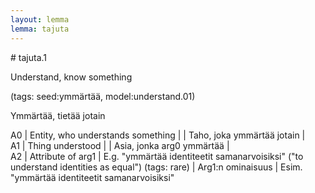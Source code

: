 ```yaml
---
layout: lemma
lemma: tajuta
---
```


<div class="sense">
# <span class="sensename">tajuta.1</span>

<span class="description">Understand, know something</span>

(tags: seed:ymmärtää, model:understand.01)

<span class="description">Ymmärtää, tietää jotain</span>

A0 | Entity, who understands something |   | Taho, joka ymmärtää jotain |  
A1 | Thing understood |   | Asia, jonka arg0 ymmärtää |  
A2 | Attribute of arg1 | E.g. "ymmärtää identiteetit samanarvoisiksi" ("to understand identities as equal") (tags: rare) | Arg1:n ominaisuus | Esim. "ymmärtää identiteetit samanarvoisiksi"

</div>


